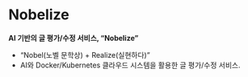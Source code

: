 # Nobelize
**AI 기반의 글 평가/수정 서비스, “**Nobelize**”**  
- “Nobel(노벨 문학상) + Realize(실현하다)”  
- AI와 Docker/Kubernetes 클라우드 시스템을 활용한 글 평가/수정 서비스.
